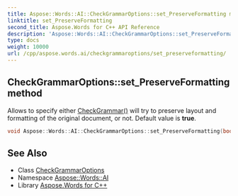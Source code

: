 ```yaml
---
title: Aspose::Words::AI::CheckGrammarOptions::set_PreserveFormatting method
linktitle: set_PreserveFormatting
second_title: Aspose.Words for C++ API Reference
description: 'Aspose::Words::AI::CheckGrammarOptions::set_PreserveFormatting method. Allows to specify either CheckGrammar() will try to preserve layout and formatting of the original document, or not. Default value is true in C++.'
type: docs
weight: 10000
url: /cpp/aspose.words.ai/checkgrammaroptions/set_preserveformatting/
---
```

## CheckGrammarOptions::set_PreserveFormatting method


Allows to specify either [CheckGrammar()](../) will try to preserve layout and formatting of the original document, or not. Default value is **true**.

```cpp
void Aspose::Words::AI::CheckGrammarOptions::set_PreserveFormatting(bool value)
```

## See Also

* Class [CheckGrammarOptions](../)
* Namespace [Aspose::Words::AI](../../)
* Library [Aspose.Words for C++](../../../)
